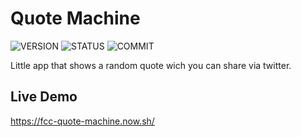# Quote Machine

![VERSION](https://img.shields.io/github/package-json/v/NICOLASMGARAY/quote-machine?style=for-the-badge)
![STATUS](https://img.shields.io/github/deployments/nicolasmgaray/quote-machine/production?label=STATUS&logo=zeit&style=for-the-badge)
![COMMIT](https://img.shields.io/github/last-commit/nicolasmgaray/quote-machine?logo=github&style=for-the-badge)

Little app that shows a random quote wich you can share via twitter.

## Live Demo

https://fcc-quote-machine.now.sh/
